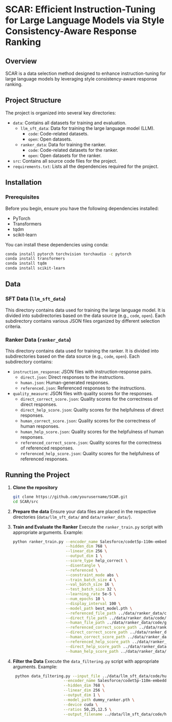 # SCAR: Efficient Instruction-Tuning for Large Language Models via Style Consistency-Aware Response Ranking

## Overview
SCAR is a data selection method designed to enhance instruction-tuning for large language models by leveraging style consistency-aware response ranking.

## Project Structure
The project is organized into several key directories:

- `data`: Contains all datasets for training and evaluation.
  - `llm_sft_data`: Data for training the large language model (LLM).
    - `code`: Code-related datasets.
    - `open`: Open datasets.
  - `ranker_data`: Data for training the ranker.
    - `code`: Code-related datasets for the ranker.
    - `open`: Open datasets for the ranker.
- `src`: Contains all source code files for the project.
- `requirements.txt`: Lists all the dependencies required for the project.

## Installation

### Prerequisites
Before you begin, ensure you have the following dependencies installed:

- PyTorch
- Transformers
- tqdm
- scikit-learn

You can install these dependencies using conda:

```sh
conda install pytorch torchvision torchaudio -c pytorch
conda install transformers
conda install tqdm
conda install scikit-learn
```

## Data

### SFT Data (`llm_sft_data`)
This directory contains data used for training the large language model. It is divided into subdirectories based on the data source (e.g., `code`, `open`). Each subdirectory contains various JSON files organized by different selection criteria.

### Ranker Data (`ranker_data`)
This directory contains data used for training the ranker. It is divided into subdirectories based on the data source (e.g., `code`, `open`). Each subdirectory contains:
- `instruction_response`: JSON files with instruction-response pairs.
  - `direct.json`: Direct responses to the instructions.
  - `human.json`: Human-generated responses.
  - `referenced.json`: Referenced responses to the instructions.
- `quality_measure`: JSON files with quality scores for the responses.
  - `direct_correct_score.json`: Quality scores for the correctness of direct responses.
  - `direct_help_score.json`: Quality scores for the helpfulness of direct responses.
  - `human_correct_score.json`: Quality scores for the correctness of human responses.
  - `human_help_score.json`: Quality scores for the helpfulness of human responses.
  - `referenced_correct_score.json`: Quality scores for the correctness of referenced responses.
  - `referenced_help_score.json`: Quality scores for the helpfulness of referenced responses.

## Running the Project

1. **Clone the repository**
   ```sh
   git clone https://github.com/yourusername/SCAR.git
   cd SCAR/src
    ```

2. **Prepare the data**
   Ensure your data files are placed in the respective directories (`data/llm_sft_data/` and `data/ranker_data/`).

3. **Train and Evaluate the Ranker**
   Execute the `ranker_train.py` script with appropriate arguments. Example:
   ```sh
   python ranker_train.py --encoder_name Salesforce/codet5p-110m-embedding \
                          --hidden_dim 768 \
                          --linear_dim 256 \
                          --output_dim 1 \
                          --score_type help_correct \
                          --disentangle \
                          --referenced \
                          --constraint_mode abs \
                          --train_batch_size 4 \
                          --val_batch_size 16 \
                          --test_batch_size 32 \
                          --learning_rate 5e-5 \
                          --num_epochs 10 \
                          --display_interval 100 \
                          --model_path best_model.pth \
                          --referenced_file_path ../data/ranker_data/code/gpt_35/instruction_response/referenced.json \
                          --direct_file_path ../data/ranker_data/code/gpt_35/instruction_response/direct.json \
                          --human_file_path ../data/ranker_data/code/gpt_35/instruction_response/human.json \
                          --referenced_correct_score_path ../data/ranker_data/code/gpt_35/quality_measure/referenced_correct_score.json \
                          --direct_correct_score_path ../data/ranker_data/code/gpt_35/quality_measure/direct_correct_score.json \
                          --human_correct_score_path ../data/ranker_data/code/gpt_35/quality_measure/human_correct_score.json \
                          --referenced_help_score_path ../data/ranker_data/code/gpt_35/quality_measure/referenced_help_score.json \
                          --direct_help_score_path ../data/ranker_data/code/gpt_35/quality_measure/direct_help_score.json \
                          --human_help_score_path ../data/ranker_data/code/gpt_35/quality_measure/human_help_score.json
    ```

4. **Filter the Data**
   Execute the `data_filtering.py` script with appropriate arguments. Example:
   ```sh
    python data_filtering.py --input_file ../data/llm_sft_data/code/human/20000.json \
                         --encoder_name Salesforce/codet5p-110m-embedding \
                         --hidden_dim 768 \
                         --linear_dim 256 \
                         --output_dim 1 \
                         --model_path dummy_ranker.pth \
                         --device cuda \
                         --ratios 50,25,12.5 \
                         --output_filename ../data/llm_sft_data/code/human/id_selection/filtered_data_{ratio}.json
    ```
